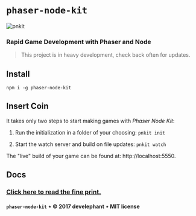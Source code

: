 # `phaser-node-kit`

![pnkit](http://develephant.com/projects/pnlogo.png)

### Rapid Game Development with Phaser and Node

> This project is in heavy development, check back often for updates.

## Install

```
npm i -g phaser-node-kit
```

## Insert Coin

It takes only two steps to start making games with _Phaser Node Kit_:

  1. Run the initialization in a folder of your choosing: `pnkit init`

  2. Start the watch server and build on file updates: `pnkit watch`

The "live" build of your game can be found at: http://localhost:5550.

## Docs

### [Click here to read the fine print.](https://develephant.github.io/phaser-node-kit/)

#### `phaser-node-kit` &Star; &copy; 2017 develephant &Star; MIT license
